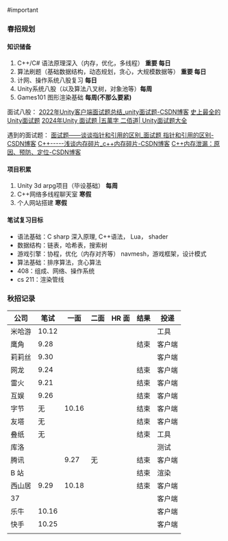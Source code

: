 #important
### 春招规划
#### 知识储备
1. C++/C# 语法原理深入（内存，优化，多线程） **重要 每日**
2. 算法刷题（基础数据结构，动态规划，贪心，大规模数据等） **重要 每日**
3. 计网、操作系统八股复习 **每日**
4. Unity系统八股（以及算法八叉树，对象池等）**每周**
5. Games101 图形渲染基础 **每周(不那么要紧)**

面试八股：
[2022年Unity客户端面试题总结_unity面试题-CSDN博客](https://blog.csdn.net/qq_21414321/article/details/126666365)
[史上最全的Unity面试题](https://www.cnblogs.com/android-blogs/p/6343336.html)
[2024年Unity 面试题 |五萬字 二佰道| Unity面试题大全](https://xiaoy.blog.csdn.net/article/details/122626334?spm=1001.2101.3001.6661.1&utm_medium=distribute.pc_relevant_t0.none-task-blog-2%7Edefault%7EOPENSEARCH%7EPaidSort-1-122626334-blog-126666365.235%5Ev43%5Epc_blog_bottom_relevance_base2&depth_1-utm_source=distribute.pc_relevant_t0.none-task-blog-2%7Edefault%7EOPENSEARCH%7EPaidSort-1-122626334-blog-126666365.235%5Ev43%5Epc_blog_bottom_relevance_base2&utm_relevant_index=1)

遇到的面试题：
[面试题——谈谈指针和引用的区别_面试题 指针和引用的区别-CSDN博客](https://blog.csdn.net/tonglin12138/article/details/94555024)
[C++-----浅谈内存碎片_c++内存碎片-CSDN博客](https://blog.csdn.net/fdk_lcl/article/details/89482835)
[C++内存泄漏：原因、预防、定位-CSDN博客](https://blog.csdn.net/weixin_44477424/article/details/136417250)


#### 项目积累
1. Unity 3d arpg项目（毕设基础） **每周**
2. C++网络多线程聊天室 **寒假**
3. 个人网站搭建 **寒假**



#### 笔试复习目标
* 语法基础：C sharp 深入原理, C++语法， Lua， shader
* 数据结构：链表，哈希表，搜索树
* 游戏引擎：协程，优化（内存对齐等） navmesh，游戏框架，设计模式
* 算法基础：排序算法，贪心算法
* 408：组成、网络、操作系统
* cs 211：渲染管线


### 秋招记录 

| 公司  | 笔试    | 一面    | 二面  | HR 面 | 结果  | 投递  |
| --- | ----- | ----- | --- | ---- | --- | --- |
| 米哈游 | 10.12 |       |     |      |     | 工具  |
| 鹰角  | 9.28  |       |     |      | 结束  | 客户端 |
| 莉莉丝 | 9.30  |       |     |      |     | 客户端 |
| 网龙  | 9.24  |       |     |      | 结束  | 客户端 |
| 雷火  | 9.21  |       |     |      | 结束  | 客户端 |
| 互娱  | 9.26  |       |     |      | 结束  | 客户端 |
| 字节  | 无     | 10.16 |     |      | 结束  | 客户端 |
| 友塔  | 无     |       |     |      | 结束  | 客户端 |
| 叠纸  | 无     |       |     |      | 结束  | 工具  |
| 库洛  |       |       |     |      |     | 测试  |
| 腾讯  |       | 9.27  | 无   |      | 结束  | 客户端 |
| B 站 |       |       |     |      | 结束  | 渲染  |
| 西山居 | 9.29  | 10.18 |     |      | 结束  | 客户端 |
| 37  |       |       |     |      |     | 客户端 |
| 乐牛  | 10.16 |       |     |      |     | 客户端 |
| 快手  | 10.25 |       |     |      |     | 客户端 |
|     |       |       |     |      |     |     |



